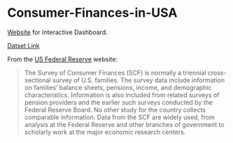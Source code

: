# Consumer-Finances-in-USA

[Website](https://consmer-finances.herokuapp.com/) for Interactive Dashboard.  

[Datset Link](https://www.federalreserve.gov/econres/files/scfp2019excel.zip)

From the [US Federal Reserve](https://www.federalreserve.gov/econres/aboutscf.htm) website:

> The Survey of Consumer Finances (SCF) is normally a triennial cross-sectional survey of U.S. families. The survey data include information on families’ balance sheets, pensions, income, and demographic characteristics. Information is also included from related surveys of pension providers and the earlier such surveys conducted by the Federal Reserve Board. No other study for the country collects comparable information. Data from the SCF are widely used, from analysis at the Federal Reserve and other branches of government to scholarly work at the major economic research centers.


